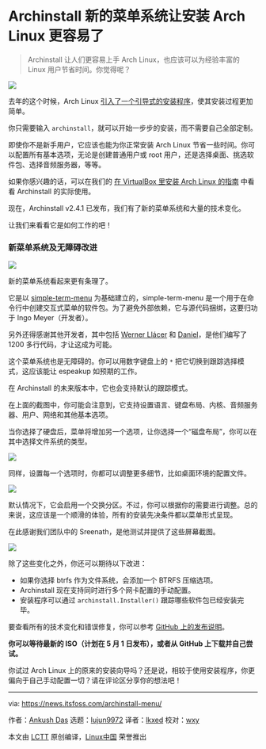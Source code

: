 [#]: subject: "Archinstall’s New Menu System Makes it Even Easier to Install Arch Linux"
[#]: via: "https://news.itsfoss.com/archinstall-menu/"
[#]: author: "Ankush Das https://news.itsfoss.com/author/ankush/"
[#]: collector: "lujun9972"
[#]: translator: "lkxed"
[#]: reviewer: "wxy"
[#]: publisher: "wxy"
[#]: url: "https://linux.cn/article-14536-1.html"

Archinstall 新的菜单系统让安装 Arch Linux 更容易了
======

> Archinstall 让人们更容易上手 Arch Linux，也应该可以为经验丰富的 Linux 用户节省时间。你觉得呢？

![][1]

去年的这个时候，Arch Linux [引入了一个引导式的安装程序][2]，使其安装过程更加简单。

你只需要输入 `archinstall`，就可以开始一步步的安装，而不需要自己全部定制。

即使你不是新手用户，它应该也能为你正常安装 Arch Linux 节省一些时间。你可以配置所有基本选项，无论是创建普通用户或 root 用户，还是选择桌面、挑选软件包、选择音频服务器，等等。

如果你感兴趣的话，可以在我们的 [在 VirtualBox 里安装 Arch Linux 的指南][3] 中看看 Archinstall 的实际使用。

现在，Archinstall v2.4.1 已发布，我们有了新的菜单系统和大量的技术变化。

让我们来看看它是如何工作的吧！

### 新菜单系统及无障碍改进

![][4]

新的菜单系统看起来更有条理了。

它是以 [simple-term-menu][5] 为基础建立的，simple-term-menu 是一个用于在命令行中创建交互式菜单的软件包。为了避免外部依赖，它与源代码捆绑，这要归功于 Ingo Meyer（开发者）。

另外还得感谢其他开发者，其中包括 [Werner Llácer][6] 和 [Daniel][7]，是他们编写了 1200 多行代码，才让这成为可能。

这个菜单系统也是无障碍的。你可以用数字键盘上的 `*` 把它切换到跟踪选择模式，这应该能让 espeakup 如预期的工作。

在 Archinstall 的未来版本中，它也会支持默认的跟踪模式。

在上面的截图中，你可能会注意到，它支持设置语言、键盘布局、内核、音频服务器、用户、网络和其他基本选项。

当你选择了硬盘后，菜单将增加另一个选项，让你选择一个“磁盘布局”，你可以在其中选择文件系统的类型。

![][8]

同样，设置每一个选项时，你都可以调整更多细节，比如桌面环境的配置文件。

![][9]

默认情况下，它会启用一个交换分区。不过，你可以根据你的需要进行调整。总的来说，这应该是一个顺滑的体验，所有的安装先决条件都以菜单形式呈现。

在此感谢我们团队中的 Sreenath，是他测试并提供了这些屏幕截图。

![][10]

除了这些变化之外，你还可以期待以下改进：

  * 如果你选择 btrfs 作为文件系统，会添加一个 BTRFS 压缩选项。
  * Archinstall 现在支持同时进行多个网卡配置的手动配置。
  * 安装程序可以通过 `archinstall.Installer()` 跟踪哪些软件包已经安装完毕。

要查看所有的技术变化和错误修复，你可以参考 [GitHub 上的发布说明][11]。

**你可以等待最新的 ISO（计划在 5 月 1 日发布），或者从 GitHub 上下载并自己尝试。**

你试过 Arch Linux 上的原来的安装向导吗？还是说，相较于使用安装程序，你更偏向于自己手动配置一切？请在评论区分享你的想法吧！

--------------------------------------------------------------------------------

via: https://news.itsfoss.com/archinstall-menu/

作者：[Ankush Das][a]
选题：[lujun9972][b]
译者：[lkxed](https://github.com/lkxed)
校对：[wxy](https://github.com/wxy)

本文由 [LCTT](https://github.com/LCTT/TranslateProject) 原创编译，[Linux中国](https://linux.cn/) 荣誉推出

[a]: https://news.itsfoss.com/author/ankush/
[b]: https://github.com/lujun9972
[1]: https://news.itsfoss.com/wp-content/uploads/2022/04/archinstall-new-menusystem-makes-easier-to-install.png
[2]: https://news.itsfoss.com/arch-linux-easy-install/
[3]: https://itsfoss.com/install-arch-linux-virtualbox/
[4]: https://news.itsfoss.com/wp-content/uploads/2022/04/archinstall-new-menu.png
[5]: https://github.com/IngoMeyer441/simple-term-menu
[6]: https://github.com/wllacer
[7]: https://github.com/svartkanin
[8]: https://news.itsfoss.com/wp-content/uploads/2022/04/archinstall-filesystem.jpg
[9]: https://news.itsfoss.com/wp-content/uploads/2022/04/archinstall-profiles-1024x226.jpg
[10]: https://news.itsfoss.com/wp-content/uploads/2022/04/archinstall-config.png
[11]: https://github.com/archlinux/archinstall/releases/tag/v2.4.1
